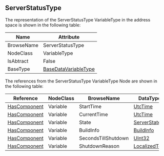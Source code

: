 <!-- objecttype -->
## ServerStatusType
The representation of the ServerStatusType VariableType in the address space is shown in the following table:  

|Name|Attribute|
|---|---|
|BrowseName|ServerStatusType|
|NodeClass|VariableType|
|IsAbtract|False|
|BaseType|[BaseDataVariableType](../../../Part5/VariableTypes/BaseDataVariableType/readme.md)|

The references from the ServerStatusType VariableType Node are shown in the following table:  

|Reference|NodeClass|BrowseName|DataType|TypeDefinition|ModellingRule|
|---|---|---|---|---|---|
|[HasComponent](../../../Part3/ReferenceTypes/HasComponent/readme.md)|Variable|StartTime|[UtcTime](../../../Part3/DataTypes/UtcTime/readme.md)|[BaseDataVariableType](../../Part5/VariableTypes/BaseDataVariableType/readme.md)|[Mandatory](../../Objects/Mandatory/readme.md)|
|[HasComponent](../../../Part3/ReferenceTypes/HasComponent/readme.md)|Variable|CurrentTime|[UtcTime](../../../Part3/DataTypes/UtcTime/readme.md)|[BaseDataVariableType](../../Part5/VariableTypes/BaseDataVariableType/readme.md)|[Mandatory](../../Objects/Mandatory/readme.md)|
|[HasComponent](../../../Part3/ReferenceTypes/HasComponent/readme.md)|Variable|State|[ServerState](../../../Part5/DataTypes/ServerState/readme.md)|[BaseDataVariableType](../../Part5/VariableTypes/BaseDataVariableType/readme.md)|[Mandatory](../../Objects/Mandatory/readme.md)|
|[HasComponent](../../../Part3/ReferenceTypes/HasComponent/readme.md)|Variable|BuildInfo|[BuildInfo](../../../Part5/DataTypes/BuildInfo/readme.md)|[BuildInfoType](../../Part5/VariableTypes/BuildInfoType/readme.md)|[Mandatory](../../Objects/Mandatory/readme.md)|
|[HasComponent](../../../Part3/ReferenceTypes/HasComponent/readme.md)|Variable|SecondsTillShutdown|[UInt32](../../../Part3/DataTypes/UInt32/readme.md)|[BaseDataVariableType](../../Part5/VariableTypes/BaseDataVariableType/readme.md)|[Mandatory](../../Objects/Mandatory/readme.md)|
|[HasComponent](../../../Part3/ReferenceTypes/HasComponent/readme.md)|Variable|ShutdownReason|[LocalizedText](../../../Part3/DataTypes/LocalizedText/readme.md)|[BaseDataVariableType](../../Part5/VariableTypes/BaseDataVariableType/readme.md)|[Mandatory](../../Objects/Mandatory/readme.md)|

